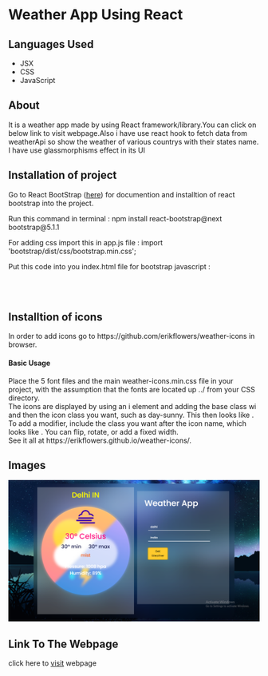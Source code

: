 # Weather App Using  React
<h2>Languages Used</h2>
<ul>
  <li>JSX</li>
  <li>CSS</li>
  <li>JavaScript</li>
</ul>
<h2>About</h1>
<p>It is a weather app made by using React framework/library.You can click on below link to visit webpage.Also i have use react hook to fetch data from weatherApi so show the weather of various countrys with their states name. I have use glassmorphisms effect in its UI</p>
<h2>Installation of project</h2>
<p>Go to React BootStrap (<a href="https://react-bootstrap.github.io/">here</a>) for documention and installtion of react bootstrap into the project.</p>
<p>Run this command in terminal : npm install react-bootstrap@next bootstrap@5.1.1</p>
<p>For adding css import this in app.js file :   import 'bootstrap/dist/css/bootstrap.min.css';</p>
<p>Put this code into you index.html file for bootstrap javascript :<br/>
  <script src="https://unpkg.com/react/umd/react.production.min.js" crossorigin></script>
<br/>
<script
  src="https://unpkg.com/react-dom/umd/react-dom.production.min.js"
  crossorigin></script>
<br/>
<script
  src="https://unpkg.com/react-bootstrap@next/dist/react-bootstrap.min.js"
  crossorigin></script>
<br/>  
</p>
<h2>Installtion of icons</h2>
<p>In order to add icons go to https://github.com/erikflowers/weather-icons in browser.</p>
<h4>Basic Usage</h4>
<p>
Place the 5 font files and the main weather-icons.min.css file in your project, with the assumption that the fonts are located up ../ from your CSS directory.
<br/>
The icons are displayed by using an i element and adding the base class wi and then the icon class you want, such as day-sunny. This then looks like <i class="wi wi-day-sunny"></i>.
<br/>
To add a modifier, include the class you want after the icon name, which looks like <i class="wi wi-day-sunny wi-flip-vertical"></i>. You can flip, rotate, or add a fixed width. 
<br/>
See it all at https://erikflowers.github.io/weather-icons/.</p>

<h2>Images</h2>
<img src="./src/images/Screenshot (530).png"/>
<h2>Link To The Webpage</h2>
<p>click here to <a href="https://eloquent-beaver-fab029.netlify.app/">visit</a> webpage</p>
